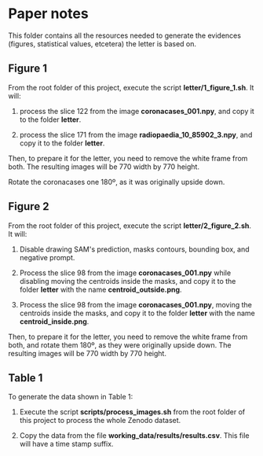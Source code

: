 # Paper notes

This folder contains all the resources needed to generate the evidences (figures, statistical values, etcetera) the letter is based on.

## Figure 1

From the root folder of this project, execute the script **letter/1_figure_1.sh**. It will:

1. process the slice 122 from the image **coronacases_001.npy**, and copy it to the folder **letter**.

2. process the slice 171 from the image **radiopaedia_10_85902_3.npy**, and copy it to the folder **letter**.

Then, to prepare it for the letter, you need to remove the white frame from both. The resulting images will be 770 width by 770 height.

Rotate the coronacases one 180º, as it was originally upside down.

## Figure 2

From the root folder of this project, execute the script **letter/2_figure_2.sh**. It will:

1. Disable drawing SAM's prediction, masks contours, bounding box, and negative prompt.

2. Process the slice 98 from the image **coronacases_001.npy** while disabling moving the centroids inside the masks, and copy it to the folder **letter** with the name **centroid_outside.png**.

3. Process the slice 98 from the image **coronacases_001.npy**, moving the centroids inside the masks, and copy it to the folder **letter** with the name **centroid_inside.png**.

Then, to prepare it for the letter, you need to remove the white frame from both, and rotate them 180º, as they were originally upside down. The resulting images will be 770 width by 770 height.

## Table 1

To generate the data shown in Table 1:

1. Execute the script **scripts/process_images.sh** from the root folder of this project to process the whole Zenodo dataset.

2. Copy the data from the file **working_data/results/results.csv**. This file will have a time stamp suffix.

